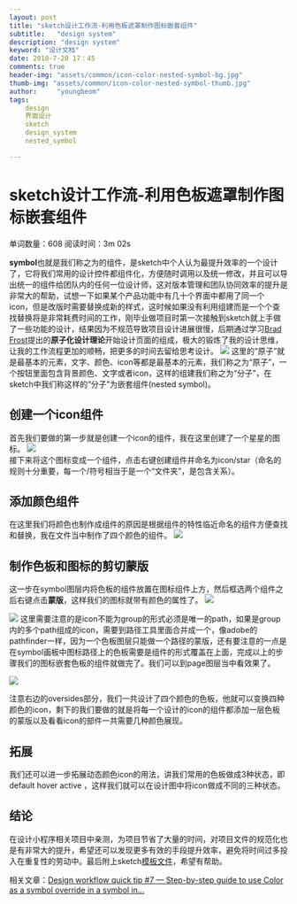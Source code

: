 ```yaml
---
layout: post
title: "sketch设计工作流-利用色板遮罩制作图标嵌套组件"
subtitle:   "design system"
description: "design system"
keyword: "设计文档"
date: 2018-7-20 17：45
comments: true
header-img: "assets/common/icon-color-nested-symbol-bg.jpg"
thumb-img: "assets/common/icon-color-nested-symbol-thumb.jpg"
author:     "youngbeom"
tags:
    design 
    界面设计
    sketch
    design_system
    nested_symbol

---
```

# sketch设计工作流-利用色板遮罩制作图标嵌套组件

单词数量：608  阅读时间：3m 02s

**symbol**也就是我们称之为的组件，是sketch中个人认为最提升效率的一个设计了，它将我们常用的设计控件都组件化，方便随时调用以及统一修改，并且可以导出统一的组件给团队内的任何一位设计师，这对版本管理和团队协同效率的提升是非常大的帮助，试想一下如果某个产品功能中有几十个界面中都用了同一个icon，但是改版时需要替换成新的样式，这时候如果没有利用组建而是一个个查找替换将是非常耗费时间的工作，刚毕业做项目时第一次接触到sketch就上手做了一些功能的设计，结果因为不规范导致项目设计进展很慢，后期通过学习[Brad Frost](http://bradfrost.com/)提出的**原子化设计理论**开始设计页面的组成，极大的锻炼了我的设计思维，让我的工作流程更加的顺畅，把更多的时间去留给思考设计。
![](http://youngbeom-cloud.oss-cn-shanghai.aliyuncs.com/blog/assets/2018/07/icon-color-nested-symbol-1.png)
这里的“原子”就是最基本的元素，文字、颜色、icon等都是最基本的元素，我们称之为“原子”，一个按钮里面包含背景颜色、文字或者icon，这样的组建我们称之为“分子”，在sketch中我们称这样的“分子”为嵌套组件(nested symbol)。


## 创建一个icon组件
首先我们要做的第一步就是创建一个icon的组件，我在这里创建了一个星星的图标。
![](http://youngbeom-cloud.oss-cn-shanghai.aliyuncs.com/blog/assets/2018/07/icon-color-nested-symbol-2.png)        
接下来将这个图标变成一个组件，点击右键创建组件并命名为icon/star（命名的规则十分重要，每一个/符号相当于是一个“文件夹”，是包含关系）。

## 添加颜色组件
在这里我们将颜色也制作成组件的原因是根据组件的特性临近命名的组件方便查找和替换，我在文件当中制作了四个颜色的组件。
![](http://youngbeom-cloud.oss-cn-shanghai.aliyuncs.com/blog/assets/2018/07/icon-color-nested-symbol-3.png)

## 制作色板和图标的剪切蒙版
这一步在symbol图层内将色板的组件放置在图标组件上方，然后框选两个组件之后右键点击**蒙版**，这样我们的图标就带有颜色的属性了。
![](http://youngbeom-cloud.oss-cn-shanghai.aliyuncs.com/blog/assets/2018/07/icon-color-nested-symbol-4.png)

![](http://youngbeom-cloud.oss-cn-shanghai.aliyuncs.com/blog/assets/2018/07/icon-color-nested-symbol-5.png)
这里需要注意的是icon不能为group的形式必须是唯一的path，如果是group内的多个path组成的icon，需要到路径工具里面合并成一个，像adobe的pathfinder一样，因为一个色板图层只能做一个路径的蒙版，还有要注意的一点是在symbol画板中图标路径上的色板需要是组件的形式覆盖在上面，完成以上的步骤我们的图标嵌套色板的组件就做完了。我们可以到page图层当中看效果了。

![](http://youngbeom-cloud.oss-cn-shanghai.aliyuncs.com/blog/assets/2018/07/icon-color-nested-symbol-6.gif)


注意右边的oversides部分，我们一共设计了四个颜色的色板，他就可以变换四种颜色的icon，剩下的我们要做的就是将每一个设计的icon的组件都添加一层色板的蒙版以及看看icon的部件一共需要几种颜色展现。

## 拓展
我们还可以进一步拓展动态颜色icon的用法，讲我们常用的色板做成3种状态，即 default hover active ，这样我们就可以在设计图中将icon做成不同的三种状态。

## 结论
在设计小程序相关项目中亲测，为项目节省了大量的时间，对项目文件的规范化也是有非常大的提升，希望还可以发现更多有效的手段提升效率，避免将时间过多投入在重复性的劳动中。最后附上sketch[模板文件](http://youngbeom-cloud.oss-cn-shanghai.aliyuncs.com/blog/assets/2018/07/%E5%9B%BE%E6%A0%87%E5%B5%8C%E5%A5%97%E7%BB%84%E4%BB%B6.sketch)，希望有帮助。

相关文章：[Design workflow quick tip #7 — Step-by-step guide to use Color as a symbol override in a symbol in…](https://blog.yipl.com.np/design-workflow-quick-tip-7-step-by-step-guide-to-use-color-as-a-symbol-override-in-a-symbol-in-5e263cc5a862)